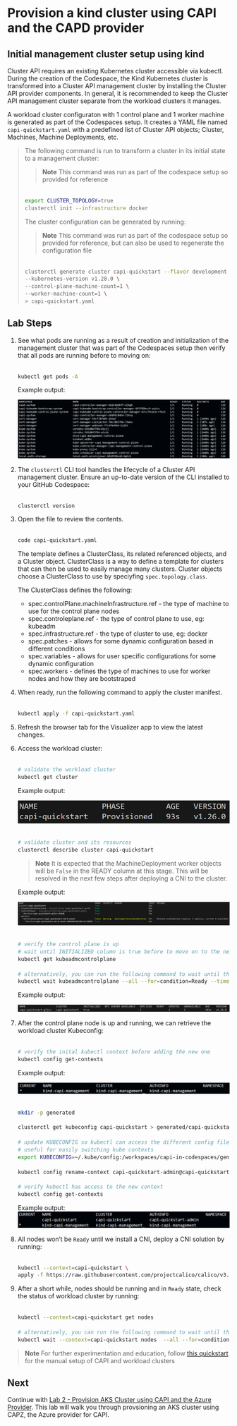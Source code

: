 # Provision a kind cluster using CAPI and the CAPD provider

## Initial management cluster setup using kind

Cluster API requires an existing Kubernetes cluster accessible via kubectl. During the creation of the Codespace, the Kind Kubernetes cluster is transformed into a Cluster API management cluster by installing the Cluster API provider components. In general, it is recommended to keep the Cluster API management cluster separate from the workload clusters it manages.

A workload cluster configuraton with 1 control plane and 1 worker machine is generated as part of the Codespaces setup. It creates a YAML file named `capi-quickstart.yaml` with a predefined list of Cluster API objects; Cluster, Machines, Machine Deployments, etc.

  > The following command is run to transform a cluster in its initial state to a management cluster:
  >> **Note**
  >> This command was run as part of the codespace setup so provided for reference
  >
  > ```bash
  >
  > export CLUSTER_TOPOLOGY=true
  > clusterctl init --infrastructure docker
  >
  > ```
  >
  > The cluster configuration can be generated by running:
  >> **Note**
  >> This command was run as part of the codespace setup so provided for reference, but can also be used to regenerate the configuration file
  >
  > ```bash
  >
  > clusterctl generate cluster capi-quickstart --flavor development \
  > --kubernetes-version v1.28.0 \
  > --control-plane-machine-count=1 \
  > --worker-machine-count=1 \
  > > capi-quickstart.yaml
  >
  > ```

## Lab Steps

1. See what pods are running as a result of creation and initialization of the management cluster that was part of the Codespaces setup then verify that all pods are running before to moving on:

    ```bash

    kubectl get pods -A

    ```

    Example output:

    ![Pods Running](/images/capd-pods-running-example.png)

2. The `clusterctl` CLI tool handles the lifecycle of a Cluster API management cluster. Ensure an up-to-date version of the CLI installed to your GitHub Codespace:

    ```bash

    clusterctl version

    ```

3. Open the file to review the contents.

    ```bash

    code capi-quickstart.yaml

    ```

    The template defines a ClusterClass, its related referenced objects, and a Cluster object. ClusterClass is a way to define a template for clusters that can then be used to easily manage many clusters. Cluster objects choose a ClusterClass to use by speciyfing `spec.topology.class`.

    The ClusterClass defines the following:

    - spec.controlPlane.machineInfrastructure.ref - the type of machine to use for the control plane nodes
    - spec.controleplane.ref - the type of control plane to use, eg: kubeadm
    - spec.infrastructure.ref - the type of cluster to use, eg: docker
    - spec.patches - allows for some dynamic configuration based in different conditions
    - spec.variables - allows for user specific configurations for some dynamic configuration
    - spec.workers - defines the type of machines to use for worker nodes and how they are bootstraped

4. When ready, run the following command to apply the cluster manifest.

    ```bash

    kubectl apply -f capi-quickstart.yaml

    ```

5. Refresh the browser tab for the Visualizer app to view the latest changes.

6. Access the workload cluster:

    ```bash

    # validate the workload cluster
    kubectl get cluster

    ```

    Example output:

    ![Example output of get cluster command](/images/capd-get-cluster.png)

    ```bash

    # validate cluster and its resources
    clusterctl describe cluster capi-quickstart

    ```

    > **Note**
    > It is expected that the MachineDeployment worker objects will be `False` in the READY column at this stage. This will be resolved in the next few steps after deploying a CNI to the cluster.

    Example output:

    ![Example output of describe cluster command](/images/capd-describe-cluster.png)

    ```bash

    # verify the control plane is up
    # wait until INITIALIZED column is true before to move on to the next step
    kubectl get kubeadmcontrolplane

    # alternatively, you can run the following command to wait until the condition has been met or timeout exceeded.
    kubectl wait kubeadmcontrolplane --all --for=condition=Ready --timeout=120s

    ```

    Example output:

    ![Example output of get kubeadmcontrolplane command](/images/capd-get-control-plane.png)

7. After the control plane node is up and running, we can retrieve the workload cluster Kubeconfig:

    ```bash

    # verify the inital kubectl context before adding the new one
    kubectl config get-contexts

    ```

    Example output:

    ![Inital Context](/images/capd-initial-context-example.png)

    ```bash

    mkdir -p generated

    clusterctl get kubeconfig capi-quickstart > generated/capi-quickstart.kubeconfig

    # update KUBECONFIG so kubectl can access the different config files.
    # useful for easily switching kube contexts
    export KUBECONFIG=~/.kube/config:/workspaces/capi-in-codespaces/generated/capi-quickstart.kubeconfig

    kubectl config rename-context capi-quickstart-admin@capi-quickstart capi-quickstart

    # verify kubectl has access to the new context
    kubectl config get-contexts

    ```

    Example output:
    ![Final Context](/images/capd-final-context-example.png)

8. All nodes won’t be `Ready` until we install a CNI, deploy a CNI solution by running:

   ```bash

   kubectl --context=capi-quickstart \
   apply -f https://raw.githubusercontent.com/projectcalico/calico/v3.26.1/manifests/calico.yaml

   ```

9. After a short while, nodes should be running and in `Ready` state, check the status of workload cluster by running:

    ```bash

    kubectl --context=capi-quickstart get nodes

    # alternatively, you can run the following command to wait until the condition has been met or timeout exceeded.
    kubectl wait --context=capi-quickstart nodes  --all --for=condition=Ready --timeout=180s

    ```

> **Note**
> For further experimentation and education, follow [this quickstart](https://cluster-api.sigs.k8s.io/user/quick-start.html) for the manual setup of CAPI and workload clusters

## Next

Continue with [Lab 2 - Provision AKS Cluster using CAPI and the Azure Provider](./2-managed-aks-cluster.md). This lab will walk you through provsioning an AKS cluster using CAPZ, the Azure provider for CAPI.
